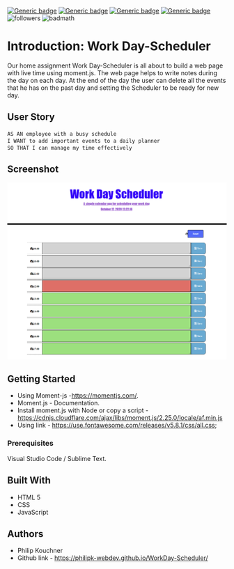   [![Generic badge](https://img.shields.io/badge/html-green.svg)](https://shields.io/)
  [![Generic badge](https://img.shields.io/badge/css-green.svg)](https://shields.io/)
  [![Generic badge](https://img.shields.io/badge/moment.js-MIT-blue.svg)](https://shields.io/)
  [![Generic badge](https://img.shields.io/badge/jQuery-MIT-blue.svg)](https://shields.io/)
  ![followers](https://img.shields.io/github/followers/PhilipK-webdev?logoColor=red&style=social)
  ![badmath](https://img.shields.io/github/languages/top/nielsenjared/badmath)
# Introduction: Work Day-Scheduler

Our home assignment Work Day-Scheduler is all about to build a web page with live time using moment.js.
The web page helps to write notes during the day on each day. At the end of the day the user can delete all the events that he has on the past day and setting the Scheduler to be ready for new day. 


## User Story

```
AS AN employee with a busy schedule
I WANT to add important events to a daily planner
SO THAT I can manage my time effectively
```

## Screenshot

![](./img/work.PNG)


## Getting Started

* Using Moment-js -https://momentjs.com/.
* Moment.js - Documentation.
* Install moment.js with Node or copy a script - https://cdnjs.cloudflare.com/ajax/libs/moment.js/2.25.0/locale/af.min.js
* Using link - https://use.fontawesome.com/releases/v5.8.1/css/all.css;

### Prerequisites

Visual Studio Code / Sublime Text.

## Built With

- HTML 5 
- CSS
- JavaScript

## Authors

- Philip Kouchner
- Github link - https://philipk-webdev.github.io/WorkDay-Scheduler/